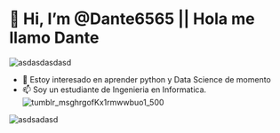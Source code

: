 # 👋 Hi, I’m @Dante6565 || Hola me llamo Dante 

![asdasdasdasd](https://user-images.githubusercontent.com/86571643/177908654-2a6d1959-91e0-4639-8f4e-d6efb991428c.gif)

- 👀 Estoy interesado en aprender python y Data Science de momento
- 📫 Soy un estudiante de Ingenieria en Informatica.   ![tumblr_msghrgofKx1rmwwbuo1_500](https://user-images.githubusercontent.com/86571643/177909721-fc53185b-14e5-418b-a1ea-6747dfa06df7.gif)


<!---
Dante6565/Dante6565 is a ✨ special ✨ repository because its `README.md` (this file) appears on your GitHub profile.
You can click the Preview link to take a look at your changes.
--->

![asdsadasd](https://user-images.githubusercontent.com/86571643/177908525-c2918834-341c-43df-b893-bfd7c4940506.gif)
